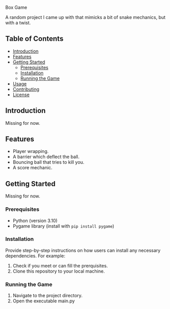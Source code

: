 Box Game

A random project I came up with that mimicks a bit of snake mechanics, but with a twist.

## Table of Contents
- [Introduction](#introduction)
- [Features](#features)
- [Getting Started](#getting-started)
  - [Prerequisites](#prerequisites)
  - [Installation](#installation)
  - [Running the Game](#running-the-game)
- [Usage](#usage)
- [Contributing](#contributing)
- [License](#license)

## Introduction
Missing for now.

## Features
- Player wrapping.
- A barrier which deflect the ball.
- Bouncing ball that tries to kill you.
- A score mechanic.

## Getting Started

Missing for now.

### Prerequisites
- Python (version 3.10)
- Pygame library (install with `pip install pygame`)

### Installation

Provide step-by-step instructions on how users can install any necessary dependencies. For example:
1. Check if you meet or can fill the prerquisites.
2. Clone this repository to your local machine.

### Running the Game
1. Navigate to the project directory.
2. Open the executable main.py

